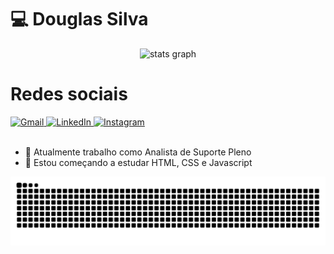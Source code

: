 <h1>💻 Douglas Silva</h1>
<div>
    <a href="https://github.com/dougllassillva27"> </a>
        <div align="center">
  <img src="https://github-readme-stats.vercel.app/api?username=dougllassillva27&hide_title=false&hide_rank=false&show_icons=true&include_all_commits=true&count_private=true&disable_animations=false&theme=dracula&locale=en&hide_border=false&order=1" height="150" alt="stats graph"  />
</div>

###

<!--    <a href="https://github.com/dougllassillva27">
        <img height="140em" src="https://github-readme-stats.vercel.app/api/top-langs/?username=dougllassillva27&theme=dark" style="display: inline-block;">
    </a>-->
</div>

<h1>Redes sociais</h1>
<div>
    <a href="mailto:dougllassillva27@gmail.com" target="_blank">
        <img src="https://img.shields.io/badge/Gmail-D14836?style=for-the-badge&logo=gmail&logoColor=white" alt="Gmail"/>
    </a>
    <a href="https://www.linkedin.com/in/douglas-silva-27/" target="_blank">
        <img src="https://img.shields.io/badge/LinkedIn-0077B5?style=for-the-badge&logo=linkedin&logoColor=white" alt="LinkedIn"/>
    </a>
        <a href="https://www.instagram.com/dougllassillva27" target="_blank">
        <img src="https://img.shields.io/badge/Instagram-E4405F?style=for-the-badge&logo=instagram&logoColor=white" alt="Instagram"/>
    </a>
</div>
<br>

- 🔭 Atualmente trabalho como Analista de Suporte Pleno
- 🌱 Estou começando a estudar HTML, CSS e Javascript

<img src="https://raw.githubusercontent.com/dougllassillva27/dougllassillva27/output/snake.svg" alt="Snake animation" />

###
